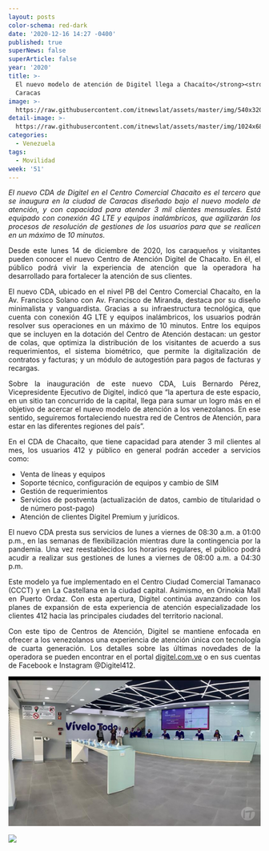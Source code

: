 ```yaml
---
layout: posts
color-schema: red-dark
date: '2020-12-16 14:27 -0400'
published: true
superNews: false
superArticle: false
year: '2020'
title: >-
  El nuevo modelo de atención de Digitel llega a Chacaíto</strong><strong> en
  Caracas
image: >-
  https://raw.githubusercontent.com/itnewslat/assets/master/img/540x320/Digitel-CDA-Chacaito-p.jpg
detail-image: >-
  https://raw.githubusercontent.com/itnewslat/assets/master/img/1024x680/Digitel-CDA-Chacaito-g.jpg
categories:
  - Venezuela
tags:
  - Movilidad
week: '51'
---
```

<p style="text-align: justify;"><em>El </em><em>nuevo CDA de </em><em>Digitel en el Centro Comercial Chacaíto es el tercero que se inaugura en la ciudad de Caracas </em><em>diseñado bajo el </em><em>nuevo modelo de atención, y con capacidad para atender 3 mil clientes mensuales. Está equipado con conexión 4G LTE y equipos inalámbricos, que agilizarán los procesos de resolución de gestiones de los usuarios para que se realicen en </em><em>un máximo</em> de <em>10 minutos. </em></p>
<p style="text-align: justify;">Desde este lunes 14 de diciembre de 2020, los caraqueños y visitantes pueden conocer el nuevo Centro de Atención Digitel de Chacaíto. En él, el público podrá vivir la experiencia de atención que la operadora ha desarrollado para fortalecer la atención de sus clientes.</p>
<p style="text-align: justify;">El nuevo CDA, ubicado en el nivel PB del Centro Comercial Chacaíto, en la Av. Francisco Solano con Av. Francisco de Miranda, destaca por su diseño minimalista y vanguardista. Gracias a su infraestructura tecnológica, que cuenta con conexión 4G LTE y equipos inalámbricos, los usuarios podrán resolver sus operaciones en un máximo de 10 minutos. Entre los equipos que se incluyen en la dotación del Centro de Atención destacan: un gestor de colas, que optimiza la distribución de los visitantes de acuerdo a sus requerimientos, el sistema biométrico, que permite la digitalización de contratos y facturas; y un módulo de autogestión para pagos de facturas y recargas.</p>
<p style="text-align: justify;">Sobre la inauguración de este nuevo CDA, Luis Bernardo Pérez, Vicepresidente Ejecutivo de Digitel, indicó que “la apertura de este espacio, en un sitio tan concurrido de la capital, llega para sumar un logro más en el objetivo de acercar el nuevo modelo de atención a los venezolanos. En ese sentido, seguiremos fortaleciendo nuestra red de Centros de Atención, para estar en las diferentes regiones del país”.</p>
<p style="text-align: justify;">En el CDA de Chacaíto, que tiene capacidad para atender 3 mil clientes al mes, los usuarios 412 y público en general podrán acceder a servicios como:</p>

<ul style="text-align: justify;">
	<li>Venta de líneas y equipos</li>
	<li>Soporte técnico, configuración de equipos y cambio de SIM</li>
	<li>Gestión de requerimientos</li>
	<li>Servicios de postventa (actualización de datos, cambio de titularidad o de número post-pago)</li>
	<li>Atención de clientes Digitel Premium y jurídicos.</li>
</ul>
<p style="text-align: justify;">El nuevo CDA presta sus servicios de lunes a viernes de 08:30 a.m. a 01:00 p.m., en las semanas de flexibilización mientras dure la contingencia por la pandemia. Una vez reestablecidos los horarios regulares, el público podrá acudir a realizar sus gestiones de lunes a viernes de 08:00 a.m. a 04:30 p.m.</p>
<p style="text-align: justify;">Este modelo ya fue implementado en el Centro Ciudad Comercial Tamanaco (CCCT) y en La Castellana en la ciudad capital. Asimismo, en Orinokia Mall en Puerto Ordaz. Con esta apertura, Digitel continúa avanzando con los planes de expansión de esta experiencia de atención especializadade los clientes 412 hacia las principales ciudades del territorio nacional.</p>
<p style="text-align: justify;">Con este tipo de Centros de Atención, Digitel se mantiene enfocada en ofrecer a los venezolanos una experiencia de atención única con tecnología de cuarta generación. Los detalles sobre las últimas novedades de la operadora se pueden encontrar en el portal <a href="http://www.digitel.com.ve/">digitel.com.ve</a> o en sus cuentas de Facebook e Instagram @Digitel412.</p>

![](https://raw.githubusercontent.com/itnewslat/assets/master/img/540x320/Digitel-CDA-Chacaito-p.jpg)

<img src="https://tracker.metricool.com/c3po.jpg?hash=56f88a41e39ab42c063cc51676587a04"/>
